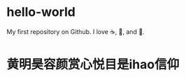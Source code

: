 # hello-world
My first repository on Github.
I love :coffee:, :pizza:, and :rice:. 
# 黄明昊容颜赏心悦目是ihao信仰
